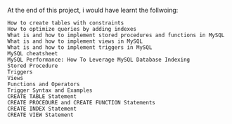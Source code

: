 At the end of this project, i would have learnt the follwoing:

    How to create tables with constraints
    How to optimize queries by adding indexes
    What is and how to implement stored procedures and functions in MySQL
    What is and how to implement views in MySQL
    What is and how to implement triggers in MySQL
    MySQL cheatsheet
    MySQL Performance: How To Leverage MySQL Database Indexing
    Stored Procedure
    Triggers
    Views
    Functions and Operators
    Trigger Syntax and Examples
    CREATE TABLE Statement
    CREATE PROCEDURE and CREATE FUNCTION Statements
    CREATE INDEX Statement
    CREATE VIEW Statement

